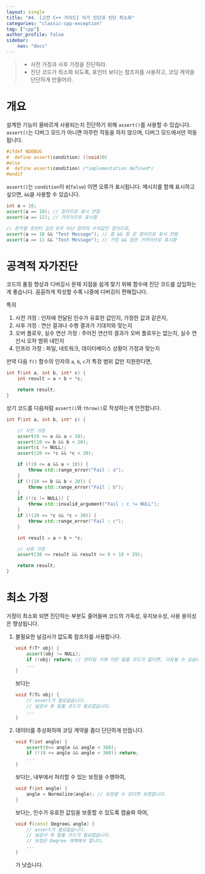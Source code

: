 ```yaml
---
layout: single
title: "#4. [고전 C++ 가이드] 자가 진단과 진단 최소화"
categories: "classic-cpp-exception"
tag: ["cpp"]
author_profile: false
sidebar: 
    nav: "docs"
---
```


> * 사전 가정과 사후 가정을 진단하라.
> * 진단 코드가 최소화 되도록, 포인터 보다는 참조자를 사용하고, 코딩 계약을 단단하게 만들어라.

# 개요 

설계한 기능이 올바르게 사용되는지 진단하기 위해 `assert()`를 사용할 수 있습니다. `assert()`는 디버그 모드가 아니면 아무런 작동을 하지 않으며, 디버그 모드에서만 작동됩니다.

```cpp
#ifdef NDEBUG
#  define assert(condition) ((void)0)
#else
#  define assert(condition) /*implementation defined*/
#endif
```

`assert()`는 `condition`이 `0`(`false`) 이면 오류가 표시됩니다. 메시지를 함께 표시하고 싶으면, `&&`을 사용할 수 있습니다.

```cpp
int a = 10;
assert(a == 10); // 참이므로 표시 안함
assert(a == 11); // 거짓이므로 표시함

// 문자열 포인터 값은 0이 아닌 임의의 수치값인 참이므로,
assert(a == 10 && "Test Message"); // 참 && 참 은 참이므로 표시 안함
assert(a == 11 && "Test Message"); // 거짓 && 참은 거짓이므로 표시함
```

# 공격적 자가진단

코드의 품질 향상과 디버깅시 문제 지점을 쉽게 찾기 위해 함수에 진단 코드를 삽입하는게 좋습니다. 꼼꼼하게 작성할 수록 나중에 디버깅이 편해집니다. 

특히 

1. 사전 가정 : 인자에 전달된 인수가 유효한 값인지, 가정한 값과 같은지,
2. 사후 가정 : 연산 결과나 수행 결과가 기대치와 맞는지
3. 오버 플로우, 실수 연산 가정 : 주어진 연산의 결과가 오버 플로우는 없는지, 실수 연산시 오차 범위 내인지 
4. 인프라 가정 : 파일, 네트워크, 데이터베이스 상황이 가정과 맞는지

만약 다음 `f()` 함수의 인자의 `a`, `b`, `c`가 특정 범위 값만 지원한다면,

```cpp
int f(int a, int b, int* c) {
    int result = a + b + *c;

    return result;
}
```

상기 코드를 다음처럼 `assert()`와 `throw()`로 작성하는게 안전합니다.

```cpp
int f(int a, int b, int* c) {

    // 사전 가정
    assert(0 <= a && a < 10);
    assert(10 <= b && b < 20);
    assert(c != NULL);
    assert(20 <= *c && *c < 30);

    if (!(0 <= a && a < 10)) {
        throw std::range_error("Fail : a");
    }
    if (!(10 <= b && b < 20)) {
        throw std::range_error("Fail : b");
    }
    if (!(c != NULL)) {
        throw std::invalid_argument("Fail : c != NULL");
    }  
    if (!(20 <= *c && *c < 30)) {
        throw std::range_error("Fail : c");
    }    

    int result = a + b + *c;

    // 사후 가정
    assert(30 <= result && result <= 9 + 19 + 29);

    return result;
}
```

# 최소 가정

가정이 최소화 되면 진단하는 부분도 줄어들며 코드의 가독성, 유지보수성, 사용 용이성은 향상됩니다.

1. 불필요한 널검사가 없도록 참조자를 사용합니다.
   
    ```cpp
    void f(T* obj) {
        assert(obj != NULL); 
        if (!obj) return; // 런타임 시에 이런 탈출 코드가 없다면, 다운될 수 있습니다.
        ...
    } 
    ```
    
    보다는

    ```cpp
    void f(T& obj) {
        // assert가 필요없습니다.
        // 널검사 후 탈출 코드가 필요없습니다.
        ...
    }
    ```

2. 데이터를 추상화하여 코딩 계약을 좀더 단단하게 만듭니다.

    ```cpp
    void f(int angle) {
        assert(0<= angle && angle < 360);
        if (!(0 <= angle && angle < 360)) return;
        ...
    }   
    ```

    보다는, 내부에서 처리할 수 있는 보정을 수행하여,

    ```cpp
    void f(int angle) {
        angle = Normalize(angle); // 보정할 수 있다면 보정합니다.
    }                                          
    ```

    보다는, 인수가 유효한 값임을 보증할 수 있도록 캡슐화 하여,

    ```cpp
    void f(const Degree& angle) {
        // assert가 필요없습니다.
        // 널검사 후 탈출 코드가 필요없습니다.
        // 보정은 Degree 개체에서 합니다.
        ...
    }   
    ```

    가 낫습니다.

